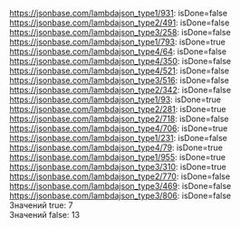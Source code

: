 https://jsonbase.com/lambdajson_type1/931: isDone=false<br />https://jsonbase.com/lambdajson_type2/491: isDone=false<br />https://jsonbase.com/lambdajson_type3/258: isDone=false<br />https://jsonbase.com/lambdajson_type1/793: isDone=true<br />https://jsonbase.com/lambdajson_type4/64: isDone=false<br />https://jsonbase.com/lambdajson_type4/350: isDone=false<br />https://jsonbase.com/lambdajson_type4/521: isDone=false<br />https://jsonbase.com/lambdajson_type3/516: isDone=false<br />https://jsonbase.com/lambdajson_type2/342: isDone=false<br />https://jsonbase.com/lambdajson_type1/93: isDone=true<br />https://jsonbase.com/lambdajson_type2/281: isDone=true<br />https://jsonbase.com/lambdajson_type2/718: isDone=false<br />https://jsonbase.com/lambdajson_type4/706: isDone=true<br />https://jsonbase.com/lambdajson_type1/231: isDone=false<br />https://jsonbase.com/lambdajson_type4/79: isDone=true<br />https://jsonbase.com/lambdajson_type1/955: isDone=true<br />https://jsonbase.com/lambdajson_type3/310: isDone=true<br />https://jsonbase.com/lambdajson_type2/770: isDone=false<br />https://jsonbase.com/lambdajson_type3/469: isDone=false<br />https://jsonbase.com/lambdajson_type3/806: isDone=false<br />Значений true: 7<br />Значений false: 13